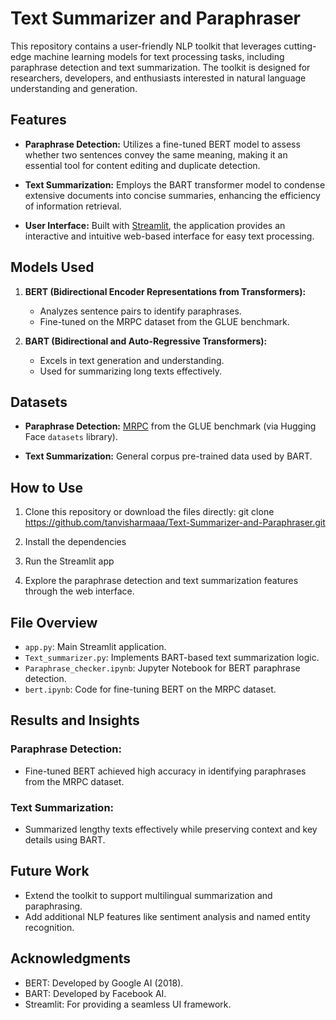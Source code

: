 # Text Summarizer and Paraphraser

This repository contains a user-friendly NLP toolkit that leverages cutting-edge machine learning models for text processing tasks, including paraphrase detection and text summarization. The toolkit is designed for researchers, developers, and enthusiasts interested in natural language understanding and generation.

## Features
- **Paraphrase Detection:** 
  Utilizes a fine-tuned BERT model to assess whether two sentences convey the same meaning, making it an essential tool for content editing and duplicate detection.
  
- **Text Summarization:** 
  Employs the BART transformer model to condense extensive documents into concise summaries, enhancing the efficiency of information retrieval.

- **User Interface:**
  Built with [Streamlit](https://streamlit.io/), the application provides an interactive and intuitive web-based interface for easy text processing.

## Models Used
1. **BERT (Bidirectional Encoder Representations from Transformers):**
   - Analyzes sentence pairs to identify paraphrases.
   - Fine-tuned on the MRPC dataset from the GLUE benchmark.

2. **BART (Bidirectional and Auto-Regressive Transformers):**
   - Excels in text generation and understanding.
   - Used for summarizing long texts effectively.

## Datasets
- **Paraphrase Detection:** 
  [MRPC](https://huggingface.co/datasets/glue/viewer/mrpc) from the GLUE benchmark (via Hugging Face `datasets` library).
  
- **Text Summarization:**
  General corpus pre-trained data used by BART.

## How to Use
1. Clone this repository or download the files directly: git clone https://github.com/tanvisharmaaa/Text-Summarizer-and-Paraphraser.git

2. Install the dependencies

3. Run the Streamlit app

4. Explore the paraphrase detection and text summarization features through the web interface.

## File Overview
- `app.py`: Main Streamlit application.
- `Text_summarizer.py`: Implements BART-based text summarization logic.
- `Paraphrase_checker.ipynb`: Jupyter Notebook for BERT paraphrase detection.
- `bert.ipynb`: Code for fine-tuning BERT on the MRPC dataset.

## Results and Insights
### Paraphrase Detection:
- Fine-tuned BERT achieved high accuracy in identifying paraphrases from the MRPC dataset.

### Text Summarization:
- Summarized lengthy texts effectively while preserving context and key details using BART.

## Future Work
- Extend the toolkit to support multilingual summarization and paraphrasing.
- Add additional NLP features like sentiment analysis and named entity recognition.

## Acknowledgments
- BERT: Developed by Google AI (2018).
- BART: Developed by Facebook AI.
- Streamlit: For providing a seamless UI framework.




